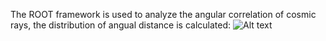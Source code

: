The ROOT framework is used to analyze the angular correlation of cosmic rays, the distribution of angual distance is calculated:
![Alt text](matteolezzi/cosmic_correlation/angc)
